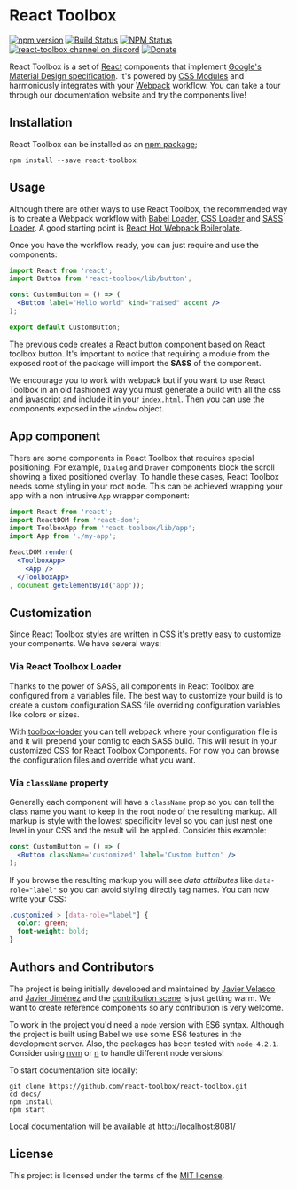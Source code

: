 # React Toolbox

[![npm version](https://img.shields.io/npm/v/react-toolbox.svg?style=flat-square)](https://www.npmjs.com/package/react-toolbox)
[![Build Status](http://img.shields.io/travis/react-toolbox/react-toolbox/master.svg?style=flat-square)](https://travis-ci.org/react-toolbox/react-toolbox)
[![NPM Status](http://img.shields.io/npm/dm/react-toolbox.svg?style=flat-square)](https://www.npmjs.org/package/react-toolbox)
[![react-toolbox channel on discord](https://img.shields.io/badge/discord-%23react--toolbox%20%40%20reactiflux-61dafb.svg?style=flat-square)](https://discord.gg/0ZcbPKXt5bW9FLzM)
[![Donate](https://img.shields.io/badge/donate-paypal-blue.svg?style=flat-square)](https://paypal.me/javivelasco)

React Toolbox is a set of [React](http://facebook.github.io/react/) components that implement [Google's Material Design specification](https://www.google.com/design/spec/material-design/introduction.html). It's powered by [CSS Modules](https://github.com/css-modules/css-modules) and harmoniously integrates with your [Webpack](http://webpack.github.io/) workflow. You can take a tour through our documentation website and try the components live!

## Installation

React Toolbox can be installed as an [npm package](https://www.npmjs.org/package/react-toolbox);

```
npm install --save react-toolbox
```

## Usage

Although there are other ways to use React Toolbox, the recommended way is to create a Webpack workflow with [Babel Loader](https://github.com/babel/babel-loader), [CSS Loader](https://github.com/webpack/css-loader) and [SASS Loader](https://github.com/jtangelder/sass-loader). A good starting point is [React Hot Webpack Boilerplate](https://github.com/gaearon/react-hot-boilerplate).

Once you have the workflow ready, you can just require and use the components:

```jsx
import React from 'react';
import Button from 'react-toolbox/lib/button';

const CustomButton = () => (
  <Button label="Hello world" kind="raised" accent />
);

export default CustomButton;
```

The previous code creates a React button component based on React toolbox button. It's important to notice that requiring a module from the exposed root of the package will import the **SASS** of the component. 

We encourage you to work with webpack but if you want to use React Toolbox in an old fashioned way you must generate a build with all the css and javascript and include it in your `index.html`. Then you can use the components exposed in the `window` object.

## App component

There are some components in React Toolbox that requires special positioning. For example, `Dialog` and `Drawer` components block the scroll showing a fixed positioned overlay. To handle these cases, React Toolbox needs some styling in your root node. This can be achieved wrapping your app with a non intrusive `App` wrapper component:

```jsx
import React from 'react';
import ReactDOM from 'react-dom';
import ToolboxApp from 'react-toolbox/lib/app';
import App from './my-app';

ReactDOM.render(
  <ToolboxApp>
    <App />
  </ToolboxApp>
, document.getElementById('app'));

```

## Customization

Since React Toolbox styles are written in CSS it's pretty easy to customize your components. We have several ways:

### Via React Toolbox Loader

Thanks to the power of SASS, all components in React Toolbox are configured from a variables file. The best way to customize your build is to create a custom configuration SASS file overriding configuration variables like colors or sizes.

With [toolbox-loader](https://github.com/react-toolbox/toolbox-loader) you can tell webpack where your configuration file is and it will prepend your config to each SASS build. This will result in your customized CSS for React Toolbox Components. For now you can browse the configuration files and override what you want. 

### Via `className` property

Generally each component will have a `className` prop so you can tell the class name you want to keep in the root node of the resulting markup. All markup is style with the lowest specificity level so you can just nest one level in your CSS and the result will be applied. Consider this example:

```jsx
const CustomButton = () => (
  <Button className='customized' label='Custom button' />
);
```

If you browse the resulting markup you will see *data attributes* like `data-role="label"` so you can avoid styling directly tag names. You can now write your CSS:

```css
.customized > [data-role="label"] {
  color: green;
  font-weight: bold;
}
```

## Authors and Contributors

The project is being initially developed and maintained by [Javier Velasco](http://javivelasco.com) and [Javier Jiménez](http://soyjavi.com) and the [contribution scene](https://github.com/react-toolbox/react-toolbox/graphs/contributors) is just getting warm. We want to create reference components so any contribution is very welcome.

To work in the project you'd need a `node` version with ES6 syntax. Although the project is built using Babel we use some ES6 features in the development server. Also, the packages has been tested with `node 4.2.1`. Consider using [nvm](https://github.com/creationix/nvm) or [n](https://github.com/tj/n) to handle different node versions!

To start documentation site locally:

```
git clone https://github.com/react-toolbox/react-toolbox.git
cd docs/
npm install 
npm start
```

Local documentation will be available at http://localhost:8081/

## License 
This project is licensed under the terms of the [MIT license](https://github.com/react-toolbox/react-toolbox/blob/master/LICENSE).
